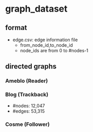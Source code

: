 # graph_dataset
## format
* edge.csv: edge information file
  * from_node_id,to_node_id
  * node_ids are from 0 to #nodes-1
## directed graphs
### Ameblo (Reader)
### Blog (Trackback)
* #nodes: 12,047
* #edges: 53,315
### Cosme (Follower)
